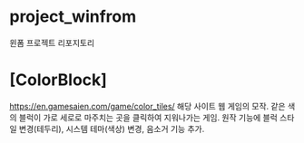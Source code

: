 # project_winfrom
윈폼 프로젝트 리포지토리

# [ColorBlock]
https://en.gamesaien.com/game/color_tiles/ 해당 사이트 웹 게임의 모작.
같은 색의 블럭이 가로 세로로 마주치는 곳을 클릭하여 지워나가는 게임.
원작 기능에 블럭 스타일 변경(테두리), 시스템 테마(색상) 변경, 음소거 기능 추가.
